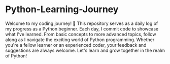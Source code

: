 # Python-Learning-Journey
 Welcome to my coding journey! 🚀 This repository serves as a daily log of my progress as a Python beginner. Each day, I commit code to showcase what I've learned. From basic concepts to more advanced topics, follow along as I navigate the exciting world of Python programming. Whether you're a fellow learner or an experienced coder, your feedback and suggestions are always welcome. Let's learn and grow together in the realm of Python!
